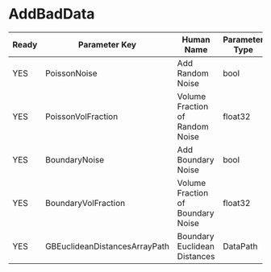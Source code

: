 # AddBadData #

| Ready | Parameter Key | Human Name | Parameter Type | Parameter Class |
|-------|---------------|------------|-----------------|----------------|
| YES | PoissonNoise | Add Random Noise | bool | BoolParameter |
| YES | PoissonVolFraction | Volume Fraction of Random Noise | float32 | Float32Parameter |
| YES | BoundaryNoise | Add Boundary Noise | bool | BoolParameter |
| YES | BoundaryVolFraction | Volume Fraction of Boundary Noise | float32 | Float32Parameter |
| YES | GBEuclideanDistancesArrayPath | Boundary Euclidean Distances | DataPath | ArraySelectionParameter |
